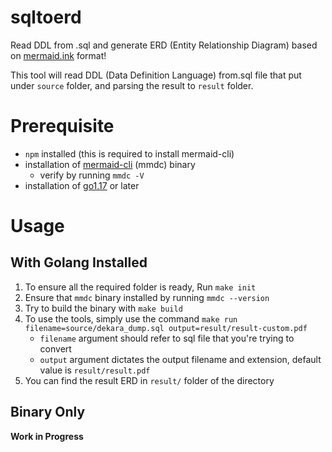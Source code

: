 # sqltoerd
Read DDL from .sql and generate ERD (Entity Relationship Diagram) based on [mermaid.ink](https://mermaid.ink) format!

This tool will read DDL (Data Definition Language) from.sql file that put under `source` folder, and parsing the result to `result` folder.

# Prerequisite
- `npm` installed (this is required to install mermaid-cli)
- installation of [mermaid-cli](https://github.com/mermaid-js/mermaid-cli) (mmdc) binary
    - verify by running ```mmdc -V```
- installation of [go1.17](https://go.dev/dl/) or later

# Usage

## With Golang Installed
1. To ensure all the required folder is ready, Run ```make init``` 
2. Ensure that `mmdc` binary installed by running ```mmdc --version```
3. Try to build the binary with ```make build```
4. To use the tools, simply use the command ```make run filename=source/dekara_dump.sql output=result/result-custom.pdf```
    - `filename` argument should refer to sql file that you're trying to convert
    - `output` argument dictates the output filename and extension, default value is `result/result.pdf`
5. You can find the result ERD in `result/` folder of the directory

## Binary Only
**Work in Progress**

